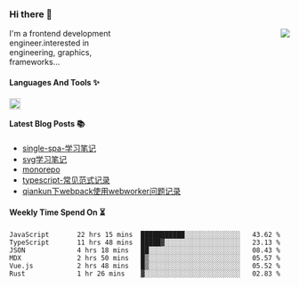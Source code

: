 <!--
**zhaohuanyuu/zhaohuanyuu** is a ✨ _special_ ✨ repository because its `README.md` (this file) appears on your GitHub profile.
-->

### Hi there 👋

<picture>
  <source media="(prefers-color-scheme: dark)" srcset="https://github-readme-stats.vercel.app/api?username=zhaohuanyuu&count_private=true&show_icons=true&theme=city_lights&hide_title=true">
  <img align="right" src="https://github-readme-stats.vercel.app/api?username=zhaohuanyuu&count_private=true&show_icons=true&hide_title=true">
</picture>

<p align="left" style="width:40%">I'm a frontend development engineer.interested in engineering, graphics, frameworks...</p>

#### Languages And Tools ✨

<img align="left" height="20" src="https://skillicons.dev/icons?i=js,ts,nodejs,rust,react,vue,svelte,gatsby,graphql,nestjs" />

</br>

#### Latest Blog Posts 📚
<!-- BLOG-POST-LIST:START -->
- [single-spa-学习笔记](https://auu.zone/post/single-spa-note)
- [svg学习笔记](https://auu.zone/post/svg-note)
- [monorepo](https://auu.zone/post/monorepo)
- [typescript-常见范式记录](https://auu.zone/post/ts-pattern)
- [qiankun下webpack使用webworker问题记录](https://auu.zone/post/wp-worker)
<!-- BLOG-POST-LIST:END -->

#### Weekly Time Spend On ⏳
<!--START_SECTION:waka-->

```text
JavaScript       22 hrs 15 mins  ███████████░░░░░░░░░░░░░░   43.62 %
TypeScript       11 hrs 48 mins  █████▓░░░░░░░░░░░░░░░░░░░   23.13 %
JSON             4 hrs 18 mins   ██░░░░░░░░░░░░░░░░░░░░░░░   08.43 %
MDX              2 hrs 50 mins   █▒░░░░░░░░░░░░░░░░░░░░░░░   05.57 %
Vue.js           2 hrs 48 mins   █▒░░░░░░░░░░░░░░░░░░░░░░░   05.52 %
Rust             1 hr 26 mins    ▓░░░░░░░░░░░░░░░░░░░░░░░░   02.83 %
```

<!--END_SECTION:waka-->
